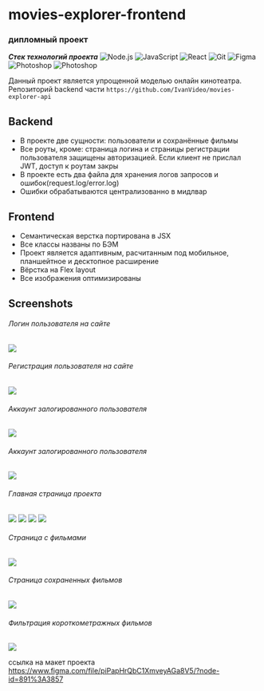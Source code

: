 # movies-explorer-frontend
### дипломный проект

***Cтек технологий проекта***
![Node.js](https://img.shields.io/badge/-html5-cae3fa?style=for-the-badge&logo=node.js@logoColor=00eeff) ![JavaScript](https://img.shields.io/badge/-CSS-cae3fa?style=for-the-badge&logo=javascript@logoColor=00eeff) ![React](https://img.shields.io/badge/-JavaScript-cae3fa?style=for-the-badge&logo=react@logoColor=00eeff) ![Git](https://img.shields.io/badge/-react-cae3fa?style=for-the-badge&logo=git@logoColor=00eeff) ![Figma](https://img.shields.io/badge/-git-cae3fa?style=for-the-badge&logo=figma@logoColor=00eeff) ![Photoshop](https://img.shields.io/badge/-express.js-cae3fa?style=for-the-badge&logo=photoshop) ![Photoshop](https://img.shields.io/badge/-mongoDB-cae3fa?style=for-the-badge&logo=photoshop)

Данный проект является упрощенной моделью онлайн кинотеатра.
Репозиторий backend части `https://github.com/IvanVideo/movies-explorer-api`


## Backend

- В проекте две сущности: пользователи и сохранённые фильмы
- Все роуты, кроме: страница логина и страницы регистрации пользователя защищены авторизацией. Если клиент не прислал JWT, доступ к роутам закры
- В проекте есть два файла для хранения логов запросов и ошибок(request.log/error.log)
- Ошибки обрабатываются централизованно в мидлвар

## Frontend

- Семантическая верстка портирована в JSX
- Все классы названы по БЭМ
- Проект является адаптивным, расчитанным под мобильное, планшейтное и десктопное расширение 
- Вёрстка на Flex layout
- Все изображения оптимизированы

## Screenshots
###### Логин пользователя на сайте 
![](https://sun9-22.userapi.com/impg/-bF-gL8a-6jfnKeIqyQQVX3vCTNUtr4WHUD3Kg/5o5V1VusayU.jpg?size=500x500&quality=96&sign=b283ff84b0d72691a52cc04ccb10dc93&type=album)

###### Регистрация пользователя на сайте
![](https://sun9-18.userapi.com/impg/tPSmFDNvFnX2K13laY0EdVEVJYdJ1KbMEzn4hw/U_5p7SeDotI.jpg?size=500x500&quality=96&sign=0b48d25359241f2cc3d6261e823428aa&type=album)

###### Аккаунт залогированного пользователя
![](https://sun9-50.userapi.com/impg/IKeZF8h4mTUA1Q3V1F_oklXlcbF5oioLDZl42g/7Bj4PG-5Iu0.jpg?size=800x530&quality=96&sign=4214f5ae089ea2911a76a7064fee5ad3&type=album)

###### Аккаунт залогированного пользователя
![](https://sun9-50.userapi.com/impg/IKeZF8h4mTUA1Q3V1F_oklXlcbF5oioLDZl42g/7Bj4PG-5Iu0.jpg?size=800x530&quality=96&sign=4214f5ae089ea2911a76a7064fee5ad3&type=album)

###### Главная страница проекта
![](https://sun9-84.userapi.com/impg/sdFkFVSwFC63LFT00ZC4QcNYh0UD9Bj3a66aUg/FcxZ1z-IC9Q.jpg?size=800x450&quality=96&sign=b48c18cc33ad0d9e225010965408b812&type=album)
![](https://sun9-12.userapi.com/impg/4mzDww6qdsFMjj3msTU6x4___HQn5BTO687Pbg/M8HL46D666o.jpg?size=800x370&quality=96&sign=7f888b52643f2ecf5c6948783d82b430&type=album)
![](https://sun9-34.userapi.com/impg/OvEZ0AKKChZyKqZAJ45bUkBeUKLJfDE5gIvyxA/AtdbViLL-hQ.jpg?size=800x370&quality=96&sign=00a4428680b97d42e3545fe64ad2987f&type=album)
![](https://sun9-79.userapi.com/impg/q62NR9l6OkLtgQCmmZEA8MZQZIiu53GeYmF18g/Sr7y737due4.jpg?size=800x500&quality=96&sign=c753abb1b7bf47f8b4fe62cada57925e&type=album)

###### Страница с фильмами
![](https://sun9-35.userapi.com/impg/ALQRbPey5IU_5MEK314A5YxEsA2V66c13a4niw/R1eE_26xTyY.jpg?size=800x500&quality=96&sign=4c9723a26ef3132ab272b528e24b633d&type=album)
###### Страница сохраненных фильмов
![](https://sun9-4.userapi.com/impg/v5zW4Zq0e9Xr0C7IlAAW-J3_192C6BKjfyQ2wA/b42oVCRAEMQ.jpg?size=800x500&quality=96&sign=c61bcbf572a8e9ee8925c4d62d4521b9&type=album)
###### Фильтрация короткометражных фильмов
![](https://sun9-39.userapi.com/impg/on2PE8XJGdCUbHZ0VvnTOd_Te2lHSZI_Rbxlog/mQGLpN0LWjo.jpg?size=800x500&quality=96&sign=7c6c27cd17c399b5a2c0d4c348799b58&type=album)

ссылка на макет проекта https://www.figma.com/file/piPapHrQbC1XmveyAGa8V5/?node-id=891%3A3857
